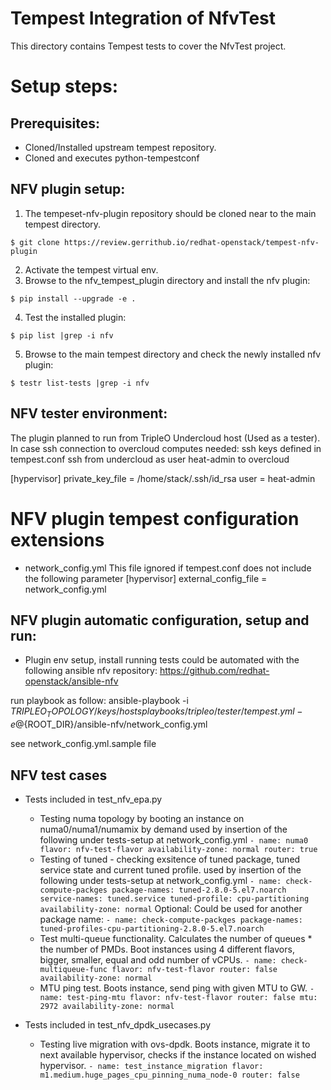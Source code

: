 Tempest Integration of NfvTest
==============================

This directory contains Tempest tests to cover the NfvTest project.

# Setup steps:
## Prerequisites:
* Cloned/Installed upstream tempest repository.
* Cloned and executes python-tempestconf

## NFV plugin setup:

1. The tempeset-nfv-plugin repository should be cloned near to the main tempest directory.

`$ git clone https://review.gerrithub.io/redhat-openstack/tempest-nfv-plugin`

2. Activate the tempest virtual env.
3. Browse to the nfv_tempest_plugin directory and install the nfv plugin:

`$ pip install --upgrade -e .`

4. Test the installed plugin:

`$ pip list |grep -i nfv`

5. Browse to the main tempest directory and check the newly installed nfv plugin:

`$ testr list-tests |grep -i nfv`

## NFV tester environment:
The plugin planned to run from TripleO Undercloud host (Used as a tester).
In case ssh connection to overcloud computes needed:
ssh keys defined in tempest.conf
ssh from undercloud as user heat-admin to overcloud

[hypervisor]
private_key_file = /home/stack/.ssh/id_rsa
user = heat-admin

# NFV plugin tempest configuration extensions
*  network_config.yml
This file ignored if tempest.conf does not include the following parameter
[hypervisor]
external_config_file = network_config.yml

## NFV plugin automatic configuration, setup and run:

* Plugin env setup, install running tests could be automated with the following ansible
 nfv repository: https://github.com/redhat-openstack/ansible-nfv

 run playbook as follow:
 ansible-playbook -i ${TRIPLEO_TOPOLOGY}/keys/hosts
 playbooks/tripleo/tester/tempest.yml -e @${ROOT_DIR}/ansible-nfv/network_config.yml

 see network_config.yml.sample file

## NFV test cases

* Tests included in test_nfv_epa.py
  
  - Testing numa topology by booting an instance on numa0/numa1/numamix by demand
    used by insertion of the following under tests-setup at network_config.yml
    `- name: numa0
       flavor: nfv-test-flavor
       availability-zone: normal
       router: true `
  - Testing of tuned - checking exsitence of tuned package, tuned service state
    and current tuned profile.
    used by insertion of the following under tests-setup at network_config.yml
    ` - name: check-compute-packges
        package-names: tuned-2.8.0-5.el7.noarch
        service-names: tuned.service
        tuned-profile: cpu-partitioning 
        availability-zone: normal `
    Optional:
    Could be used for another package name:
    ` - name: check-compute-packges
        package-names: tuned-profiles-cpu-partitioning-2.8.0-5.el7.noarch `
  - Test multi-queue functionality.
    Calculates the number of queues * the number of PMDs.
    Boot instances using 4 different flavors, bigger, smaller, equal and odd
    number of vCPUs.
    ` - name: check-multiqueue-func
        flavor: nfv-test-flavor
        router: false
        availability-zone: normal `
  - MTU ping test.
    Boots instance, send ping with given MTU to GW.
    ` - name: test-ping-mtu
        flavor: nfv-test-flavor
        router: false
        mtu: 2972
        availability-zone: normal `

* Tests included in test_nfv_dpdk_usecases.py

  - Testing live migration with ovs-dpdk.
    Boots instance, migrate it to next available hypervisor,
    checks if the instance located on wished hypervisor.
    ` - name: test_instance_migration
        flavor: m1.medium.huge_pages_cpu_pinning_numa_node-0
        router: false `
